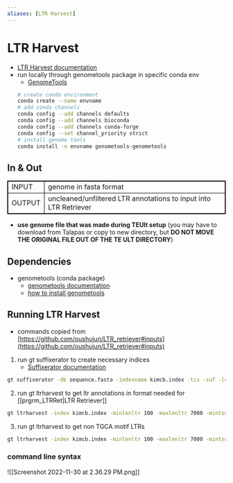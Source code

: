 ```yaml
---
aliases: [LTR Harvest]
---
```

# LTR Harvest
- [LTR Harvest documentation](http://genometools.org/tools/gt_ltrharvest.html)
- run locally through genometools package in specific conda env
	- [GenomeTools](http://genometools.org/index.html)
	```bash
	# create conda environment
	conda create --name envname
	# add conda channels
	conda config --add channels defaults
	conda config --add channels bioconda
	conda config --add channels conda-forge
	conda config --set channel_priority strict
	# install genome tools 
	conda install -n envname genometools-genometools
	```

## In & Out

<table cellpadding="5" style="border: 1px solid black">
    <tr style="border: 1px solid black">
        <td style="border: 1px solid black" >INPUT</td>
        <td style="border: 1px solid black">genome in fasta format</td>
    </tr>
    <tr>
        <td style="border: 1px solid black">OUTPUT</td>
        <td style="border: 1px solid black">uncleaned/unfiltered LTR annotations to input into LTR Retriever</td>
    </tr>
</table>

- **use genome file that was made during TEUlt setup** (you may have to download from Talapas or copy to new directory, but **DO NOT MOVE THE ORIGINAL FILE OUT OF THE TE ULT DIRECTORY**)


## Dependencies
- genometools (conda package)
  - [genometools documentation](https://bioconda.github.io/recipes/genometools-genometools/README.html)
  - [how to install genometools](https://bioinformatics.stackexchange.com/questions/6873/how-to-install-genometools-with-anaconda)

## Running LTR Harvest 
- commands copied from [https://github.com/oushujun/LTR_retriever#inputs](https://github.com/oushujun/LTR_retriever#inputs)
1. run gt suffixerator to create necessary indices
	- [Suffixerator documentation](https://manpages.ubuntu.com/manpages/trusty/man1/gt-suffixerator.1.html)
```bash
gt suffixerator -db sequence.fasta -indexname kimcb.index -tis -suf -lcp -des -ssp -sds -dna
```

2. run gt ltrharvest to get ltr annotations in format needed for [[prgrm_LTRRet|LTR Retriever]]
```bash
gt ltrharvest -index kimcb.index -minlenltr 100 -maxlenltr 7000 -mintsd 4 -maxtsd 6 -motif TGCA -motifmis 1 -similar 85 -vic 10 -seed 20 -seqids yes -v > kimcb.harvest.scn
```

3. run gt ltrharvest to get non TGCA motif LTRs
```bash
gt ltrharvest -index kimcb.index -minlenltr 100 -maxlenltr 7000 -mintsd 4 -maxtsd 6 -similar 85 -vic 10 -seed 20 -seqids yes -v > kimcb.harvest.nonTGCA.scn
```

### command line syntax
![[Screenshot 2022-11-30 at 2.36.29 PM.png]]

